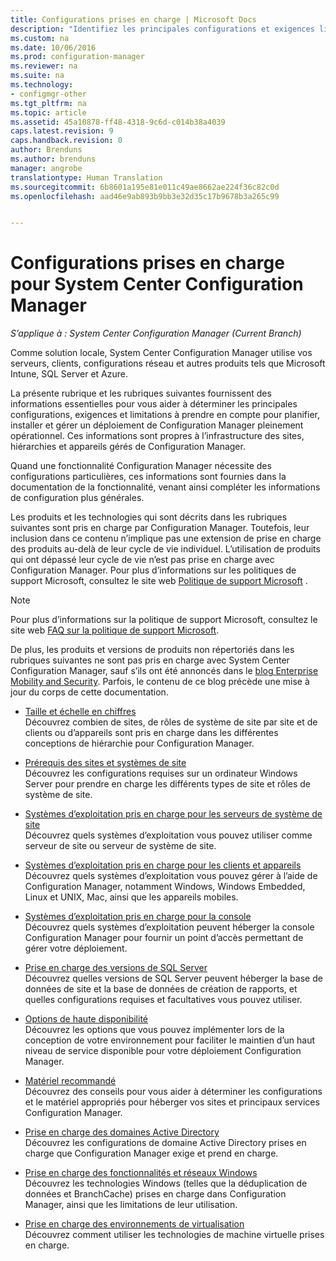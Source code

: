 ```yaml
---
title: Configurations prises en charge | Microsoft Docs
description: "Identifiez les principales configurations et exigences liées à la planification, au déploiement et à la maintenance d’un déploiement de System Center Configuration Manager fonctionnel."
ms.custom: na
ms.date: 10/06/2016
ms.prod: configuration-manager
ms.reviewer: na
ms.suite: na
ms.technology:
- configmgr-other
ms.tgt_pltfrm: na
ms.topic: article
ms.assetid: 45a10878-ff48-4318-9c6d-c014b38a4039
caps.latest.revision: 9
caps.handback.revision: 0
author: Brenduns
ms.author: brenduns
manager: angrobe
translationtype: Human Translation
ms.sourcegitcommit: 6b8601a195e81e011c49ae8662ae224f36c82c0d
ms.openlocfilehash: aad46e9ab893b9bb3e32d35c17b9678b3a265c99


---
```

# <a name="supported-configurations-for-system-center-configuration-manager"></a>Configurations prises en charge pour System Center Configuration Manager

*S’applique à : System Center Configuration Manager (Current Branch)*

Comme solution locale, System Center Configuration Manager utilise vos serveurs, clients, configurations réseau et autres produits tels que Microsoft Intune, SQL Server et Azure.

La présente rubrique et les rubriques suivantes fournissent des informations essentielles pour vous aider à déterminer les principales configurations, exigences et limitations à prendre en compte pour planifier, installer et gérer un déploiement de Configuration Manager pleinement opérationnel.  Ces informations sont propres à l’infrastructure des sites, hiérarchies et appareils gérés de Configuration Manager.

Quand une fonctionnalité Configuration Manager nécessite des configurations particulières, ces informations sont fournies dans la documentation de la fonctionnalité, venant ainsi compléter les informations de configuration plus générales.  

 Les produits et les technologies qui sont décrits dans les rubriques suivantes sont pris en charge par Configuration Manager. Toutefois, leur inclusion dans ce contenu n’implique pas une extension de prise en charge des produits au-delà de leur cycle de vie individuel. L’utilisation de produits qui ont dépassé leur cycle de vie n’est pas prise en charge avec Configuration Manager. Pour plus d’informations sur les politiques de support Microsoft, consultez le site web [Politique de support Microsoft](http://go.microsoft.com/fwlink/p/?LinkId=208270) .  

> [!NOTE]  
>  Pour plus d’informations sur la politique de support Microsoft, consultez le site web [FAQ sur la politique de support Microsoft](http://go.microsoft.com/fwlink/p/?LinkId=31976).  

 De plus, les produits et versions de produits non répertoriés dans les rubriques suivantes ne sont pas pris en charge avec System Center Configuration Manager, sauf s’ils ont été annoncés dans le [blog Enterprise Mobility and Security](https://blogs.technet.microsoft.com/enterprisemobility/).  Parfois, le contenu de ce blog précède une mise à jour du corps de cette documentation.


-  [Taille et échelle en chiffres](../../../core/plan-design/configs/size-and-scale-numbers.md)  
Découvrez combien de sites, de rôles de système de site par site et de clients ou d’appareils sont pris en charge dans les différentes conceptions de hiérarchie pour Configuration Manager.

-  [Prérequis des sites et systèmes de site](../../../core/plan-design/configs/site-and-site-system-prerequisites.md)  
Découvrez les configurations requises sur un ordinateur Windows Server pour prendre en charge les différents types de site et rôles de système de site.

-  [Systèmes d’exploitation pris en charge pour les serveurs de système de site](../../../core/plan-design/configs/supported-operating-systems-for-site-system-servers.md)  
Découvrez quels systèmes d’exploitation vous pouvez utiliser comme serveur de site ou serveur de système de site.

-  [Systèmes d’exploitation pris en charge pour les clients et appareils](../../../core/plan-design/configs/supported-operating-systems-for-clients-and-devices.md)  
Découvrez quels systèmes d’exploitation vous pouvez gérer à l’aide de Configuration Manager, notamment Windows, Windows Embedded, Linux et UNIX, Mac, ainsi que les appareils mobiles.

-  [Systèmes d’exploitation pris en charge pour la console](../../../core/plan-design/configs/supported-operating-systems-consoles.md)  
Découvrez quels systèmes d’exploitation peuvent héberger la console Configuration Manager pour fournir un point d’accès permettant de gérer votre déploiement.  

-  [Prise en charge des versions de SQL Server](../../../core/plan-design/configs/support-for-sql-server-versions.md)  
Découvrez quelles versions de SQL Server peuvent héberger la base de données de site et la base de données de création de rapports, et quelles configurations requises et facultatives vous pouvez utiliser.

-  [Options de haute disponibilité](../../../protect/understand/high-availability-options.md)  
Découvrez les options que vous pouvez implémenter lors de la conception de votre environnement pour faciliter le maintien d’un haut niveau de service disponible pour votre déploiement Configuration Manager.

-  [Matériel recommandé](../../../core/plan-design/configs/recommended-hardware.md)  
Découvrez des conseils pour vous aider à déterminer les configurations et le matériel appropriés pour héberger vos sites et principaux services Configuration Manager.

-  [Prise en charge des domaines Active Directory](../../../core/plan-design/configs/support-for-active-directory-domains.md)  
Découvrez les configurations de domaine Active Directory prises en charge que Configuration Manager exige et prend en charge.

-  [Prise en charge des fonctionnalités et réseaux Windows](../../../core/plan-design/configs/support-for-windows-features-and-networks.md)  
Découvrez les technologies Windows (telles que la déduplication de données et BranchCache) prises en charge dans Configuration Manager, ainsi que les limitations de leur utilisation.

-  [Prise en charge des environnements de virtualisation](../../../core/plan-design/configs/support-for-virtualization-environments.md)  
Découvrez comment utiliser les technologies de machine virtuelle prises en charge.



<!--HONumber=Jan17_HO1-->


